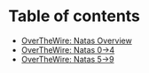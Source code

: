 # Table of contents

* [OverTheWire: Natas Overview](README.md)
* [OverTheWire: Natas 0->4](overthewire-natas-0-greater-than-4.md)
* [OverTheWire: Natas 5->9](overthewire-natas-5-greater-than-9.md)
